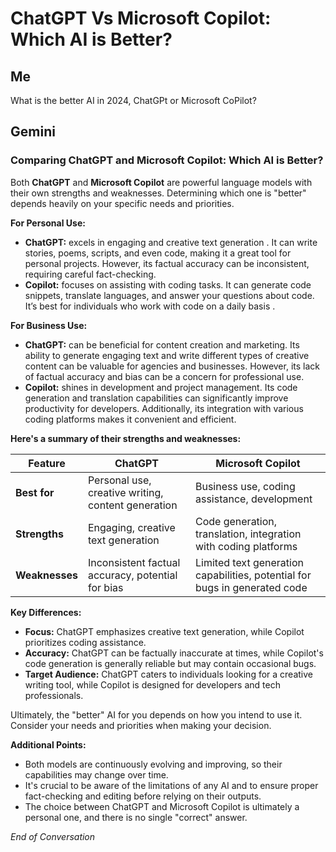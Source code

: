 # ChatGPT Vs Microsoft Copilot: Which AI is Better?  
## Me
What is the better AI in 2024, ChatGPt or Microsoft CoPilot?  

## Gemini  
### Comparing ChatGPT and Microsoft Copilot: Which AI is Better?

Both **ChatGPT**
 and **Microsoft Copilot** are powerful language models with their own strengths and weaknesses. Determining which
 one is "better" depends heavily on your specific needs and priorities.

**For Personal Use:**

* **ChatGPT:** excels in engaging and creative text generation
. It can write stories, poems, scripts, and even code, making it a great tool for personal projects. However, its factual accuracy can be inconsistent,
 requiring careful fact-checking.
* **Copilot:** focuses on assisting with coding tasks. It can generate code snippets, translate languages, and answer your questions about code. It’s best for individuals who work with code on a daily basis
.

**For Business Use:**

* **ChatGPT:** can be beneficial for content creation and marketing. Its ability to generate engaging text and write different types of creative content can be valuable for agencies and businesses. However, its lack of
 factual accuracy and bias can be a concern for professional use.
* **Copilot:** shines in development and project management. Its code generation and translation capabilities can significantly improve productivity for developers. Additionally, its integration with various coding platforms makes it convenient and efficient.

**Here's a summary of their strengths and weaknesses:**


 Feature | ChatGPT | Microsoft Copilot |
|---|---|---|
| **Best for** | Personal use, creative writing, content generation | Business use, coding assistance, development |
| **Strengths** | Engaging, creative text generation | Code generation, translation, integration with coding platforms |
| **Weaknesses** | Inconsistent factual accuracy, potential for bias | Limited text generation capabilities, potential for bugs in generated code |

**Key Differences:**

* **Focus:** ChatGPT emphasizes creative text generation, while Copilot prioritizes coding assistance.
* **Accuracy:** ChatGPT can be factually inaccurate at times, while Copilot's code generation
 is generally reliable but may contain occasional bugs.
* **Target Audience:** ChatGPT caters to individuals looking for a creative writing tool, while Copilot is designed for developers and tech professionals.

Ultimately, the "better" AI for you depends on how you intend to use it. Consider your needs and priorities when making your decision. 


**Additional Points:**

* Both models are continuously evolving and improving, so their capabilities may change over time.
* It's crucial to be aware of the limitations of any AI and to ensure proper fact-checking and editing before relying on their outputs.
* The choice between ChatGPT and Microsoft Copilot is
 ultimately a personal one, and there is no single "correct" answer.  

*End of Conversation*
